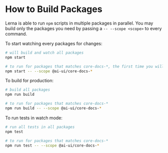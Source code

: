 # How to Build Packages

Lerna is able to run `npm` scripts in multiple packages in parallel. You may build only the packages you need by passing a `-- --scope <scope>` to every command.

To start watching every packages for changes:

```bash
# will build and watch all packages
npm start

# to run for packages that matches core-docs-*, the first time you will need to run before 'npm run build'
npm start -- --scope @ai-ui/core-docs-*
```

To build for production:

```bash
# build all packages
npm run build

# to run for packages that matches core-docs-*
npm run build -- --scope @ai-ui/core-docs-*
```

To run tests in watch mode:

```bash
# run all tests in all packages
npm test

# to run for packages that matches core-docs-*
npm run test -- --scope @ai-ui/core-docs-*
```
